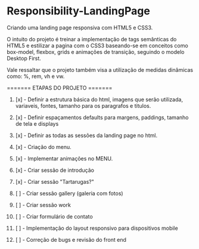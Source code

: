 # Responsibility-LandingPage

Criando uma landing page responsiva com HTML5 e CSS3.

O intuito do projeto é treinar a implementação de tags semânticas do HTML5 e estilizar a pagina com o CSS3 baseando-se em conceitos como box-model, flexbox, grids e animações de transição, seguindo o modelo Desktop First.

Vale ressaltar que o projeto também visa a utilização de medidas dinâmicas como: %, rem, vh e vw.

======= ETAPAS DO PROJETO =======

1.  [x] - Definir a estrutura básica do html, imagens que serão utilizada, variaveis, fontes, tamanho para os paragrafos e titulos.

1.  [x] - Definir espaçamentos defaults para margens, paddings, tamanho de tela e displays
1.  [x] - Definir as todas as sessões da landing page no html.

1.  [x] - Criação do menu.
1.  [x] - Implementar animações no MENU.

1.  [x] - Criar sessão de introdução
1.  [x] - Criar sessão "Tartarugas?"
1.  [ ] - Criar sessão gallery (galeria com fotos)
1.  [ ] - Criar sessão work
1.  [ ] - Criar formulário de contato
1.  [ ] - Implementação do layout responsivo para dispositivos mobile
1.  [ ] - Correção de bugs e revisão do front end
